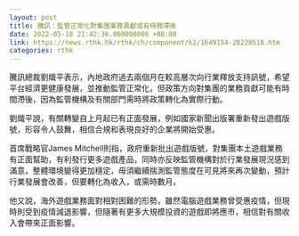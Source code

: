 ```yaml
---
layout: post
title: 騰訊：監管正常化對集團業務貢獻或有時間滯後
date: 2022-05-18 21:42:36.000000000 +08:00
link: https://news.rthk.hk/rthk/ch/component/k2/1649154-20220518.htm
categories: rthk
---
```


騰訊總裁劉熾平表示，內地政府過去兩個月在較高層次向行業釋放支持訊號，希望平台經濟更健康發展，並推動監管正常化，但政策方向對集團的業務貢獻可能有時間滯後，因為監管機構及有關部門需時將政策轉化為實際行動。

劉熾平說，有關轉變自上月起已有正面發展，例如國家新聞出版署重新發出遊戲版號，形容令人鼓舞，相信合規和表現良好的企業將開始受惠。

首席戰略官James Mitchell則指，政府重新批出遊戲版號，對集團本土遊戲業務有正面幫助，有利發行更多遊戲產品，同時亦反映監管機構對於行業發展現況感到滿意，整體環境變得更加穩定，毋須繼續揣測監管態度在可見將來再次變動，預計行業發展會改善，但要轉化為收入，或需時數月。

他又說，海外遊戲業務面對相對困難的形勢，雖然電腦遊戲業務曾受惠疫情，但現時則受到疫情減退影響，但隨著有更多大規模投資的遊戲即將應市，相信對有關收入會帶來正面影響。
